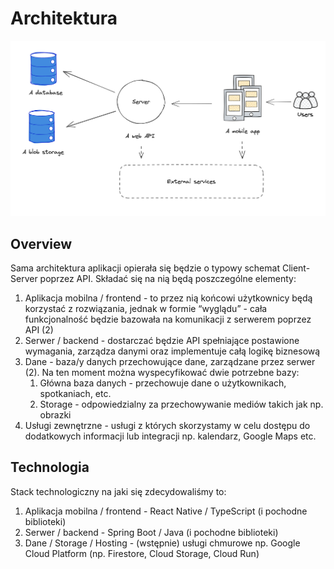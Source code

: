 # Architektura

![Architecture Overview](static/architecture.png)

## Overview

Sama architektura aplikacji opierała się będzie o typowy schemat Client-Server poprzez API. Składać się na nią będą poszczególne elementy:

1. Aplikacja mobilna / frontend - to przez nią końcowi użytkownicy będą korzystać z rozwiązania, jednak w formie “wyglądu” - cała funkcjonalność będzie bazowała na komunikacji z serwerem poprzez API (2)
2. Serwer / backend - dostarczać będzie API spełniające postawione wymagania, zarządza danymi oraz implementuje całą logikę biznesową
3. Dane - baza/y danych przechowujące dane, zarządzane przez serwer (2). Na ten moment można wyspecyfikować dwie potrzebne bazy:
   1. Główna baza danych - przechowuje dane o użytkownikach, spotkaniach, etc.
   2. Storage - odpowiedzialny za przechowywanie mediów takich jak np. obrazki
4. Usługi zewnętrzne - usługi z których skorzystamy w celu dostępu do dodatkowych informacji lub integracji np. kalendarz, Google Maps etc.

## Technologia

Stack technologiczny na jaki się zdecydowaliśmy to:

1. Aplikacja mobilna / frontend - React Native / TypeScript (i pochodne biblioteki)
2. Serwer / backend - Spring Boot / Java (i pochodne biblioteki)
3. Dane / Storage / Hosting - (wstępnie) usługi chmurowe np. Google Cloud Platform (np. Firestore, Cloud Storage, Cloud Run)

